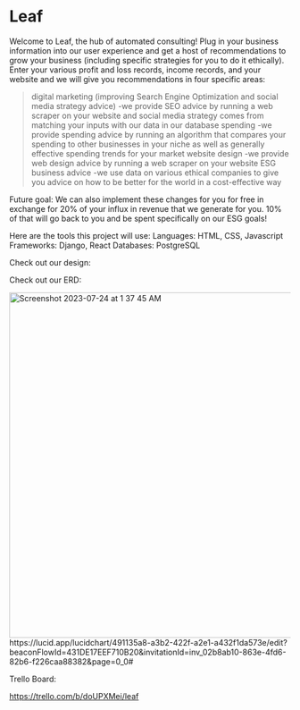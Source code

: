 # Leaf

Welcome to Leaf, the hub of automated consulting! Plug in your business information into our user experience and get a host of recommendations to grow your business (including specific strategies for you to do it ethically). Enter your various profit and loss records, income records, and your website and we will give you recommendations in four specific areas: 

>digital marketing (improving Search Engine Optimization and social media strategy advice)
  -we provide SEO advice by running a web scraper on your website and social media strategy comes from matching your inputs with our data in our database
>spending
  -we provide spending advice by running an algorithm that compares your spending to other businesses in your niche as well as generally effective spending   trends for your market
>website design
  -we provide web design advice by running a web scraper on your website
>ESG business advice
  -we use data on various ethical companies to give you advice on how to be better for the world in a cost-effective way

Future goal:
We can also implement these changes for you for free in exchange for 20% of your influx in revenue that we generate for you. 10% of that will go back to you and be spent specifically on our ESG goals!

Here are the tools this project will use:
Languages: HTML, CSS, Javascript
Frameworks: Django, React
Databases: PostgreSQL

Check out our design:

Check out our ERD: 

<img width="618" alt="Screenshot 2023-07-24 at 1 37 45 AM" src="https://github.com/jlemenager/Leaf/assets/131897602/c6087a81-a314-4257-8ad9-98fd8a6e0c0c">
https://lucid.app/lucidchart/491135a8-a3b2-422f-a2e1-a432f1da573e/edit?beaconFlowId=431DE17EEF710B20&invitationId=inv_02b8ab10-863e-4fd6-82b6-f226caa88382&page=0_0#

Trello Board:

https://trello.com/b/doUPXMei/leaf
